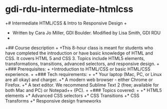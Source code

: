 gdi-rdu-intermediate-htmlcss
================================
+# Intermediate HTML/CSS &amp; Intro to Responsive Design
+
+ Written by Cara Jo Miller, GDI Boulder. Modified by Lisa Smith, GDI RDU
+
+## Course description
+
+This 8-hour class is meant for students who have completed the introduction or have basic knowledge of HTML and CSS. It covers HTML 5 and CSS 3. Topics include HTML5 elements, transformations, transitions, advanced selectors, and responsive design.
+
+### Prerequisites:
+
+Introduction to HTML/CSS or basic HTML/CSS experience.
+
+### Tech requirements:
+
+* Your laptop (Mac, PC, or Linux are all okay) and charger.
+* A modern web browser - either Chrome or Firefox. 
+* A text editor. We recommend Sublime Text 2 (free; available for both Mac and PC) or Notepad++ (PC).
+
+### Topics covered:
+
+* HTML5 elements 
+* Advanced CSS selectors
+* CSS Transitions
+* CSS Transforms
+* Responsive design frameworks